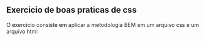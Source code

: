 ## Exercicio de boas praticas de css
O exercicio consiste em aplicar a metodologia BEM em um arquivo css e um arquivo html
